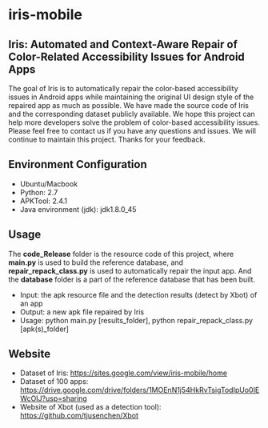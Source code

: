 # iris-mobile
## Iris: Automated and Context-Aware Repair of Color-Related Accessibility Issues for Android Apps
The goal of Iris is to automatically repair the color-based accessibility issues in Android apps while maintaining the original UI design style of the repaired app as much as possible. We have made the source code of Iris and the corresponding dataset publicly available. We hope this project can help more developers solve the problem of color-based accessibility issues. Please feel free to contact us if you have any questions and issues. We will continue to maintain this project. Thanks for your feedback.

## Environment Configuration
* Ubuntu/Macbook
* Python: 2.7
* APKTool: 2.4.1
* Java environment (jdk): jdk1.8.0_45

## Usage
The **code_Release** folder is the resource code of this project, where **main.py** is used to build the reference database, and **repair_repack_class.py** is used to automatically repair the input app. And the **database** folder is a part of the reference database that has been built.
* Input: the apk resource file and the detection results (detect by Xbot) of an app
* Output: a new apk file repaired by Iris
* Usage: python main.py [results_folder], python repair_repack_class.py [apk(s)_folder]

## Website
* Dataset of Iris: 
https://sites.google.com/view/iris-mobile/home
* Dataset of 100 apps: 
https://drive.google.com/drive/folders/1MOEnN1j54HkRvTsigTodIpUo0IEWcOIJ?usp=sharing
* Website of Xbot (used as a detection tool): 
https://github.com/tjusenchen/Xbot
